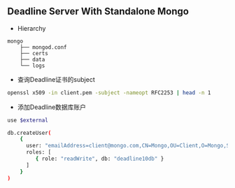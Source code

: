 ## Deadline Server With Standalone Mongo

 - Hierarchy
```
mongo
    ├── mongod.conf
    ├── certs
    ├── data
    └── logs
```
- 查询Deadline证书的subject
```bash
openssl x509 -in client.pem -subject -nameopt RFC2253 | head -n 1
```
- 添加Deadline数据库账户
```bash
use $external
```
```bash
db.createUser(
    {
      user: "emailAddress=client@mongo.com,CN=Mongo,OU=Client,O=Mongo,ST=BJ,C=CN",
      roles: [
         { role: "readWrite", db: "deadline10db" }
      ]
    }
)
```
